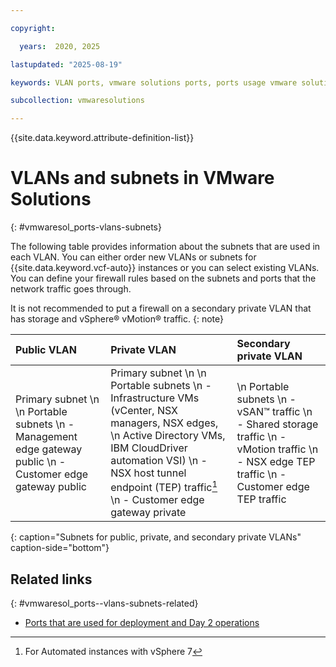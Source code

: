 ```yaml
---

copyright:

  years:  2020, 2025

lastupdated: "2025-08-19"

keywords: VLAN ports, vmware solutions ports, ports usage vmware solutions

subcollection: vmwaresolutions

---
```


{{site.data.keyword.attribute-definition-list}}

# VLANs and subnets in VMware Solutions
{: #vmwaresol_ports-vlans-subnets}

The following table provides information about the subnets that are used in each VLAN. You can either order new VLANs or subnets for {{site.data.keyword.vcf-auto}} instances or you can select existing VLANs. You can define your firewall rules based on the subnets and ports that the network traffic goes through.

It is not recommended to put a firewall on a secondary private VLAN that has storage and vSphere® vMotion® traffic.
{: note}

| Public VLAN | Private VLAN | Secondary private VLAN |
|:------------|:-------------|:-----------------------|
| Primary subnet \n \n Portable subnets \n - Management edge gateway public \n - Customer edge gateway public | Primary subnet \n \n Portable subnets \n - Infrastructure VMs (vCenter, NSX managers, NSX edges, \n Active Directory VMs, IBM CloudDriver automation VSI) \n - NSX host tunnel endpoint (TEP) traffic[^hosttep-v7] \n - Customer edge gateway private | \n Portable subnets \n - vSAN™ traffic \n - Shared storage traffic \n - vMotion traffic \n - NSX edge TEP traffic \n - Customer edge TEP traffic |
{: caption="Subnets for public, private, and secondary private VLANs" caption-side="bottom"}

[^hosttep-v7]: For Automated instances with vSphere 7

## Related links
{: #vmwaresol_ports--vlans-subnets-related}

* [Ports that are used for deployment and Day 2 operations](/docs/vmwaresolutions?topic=vmwaresolutions-vmwaresol_ports-deploy-day2ops)
